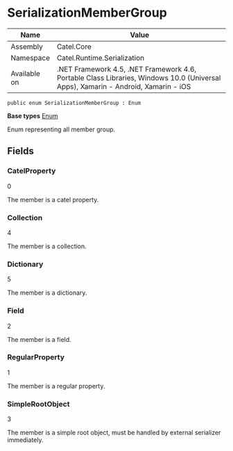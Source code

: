 

# SerializationMemberGroup

Name|Value
---|---
Assembly|Catel.Core
Namespace|Catel.Runtime.Serialization
Available on|.NET Framework 4.5, .NET Framework 4.6, Portable Class Libraries, Windows 10.0 (Universal Apps), Xamarin - Android, Xamarin - iOS

```
public enum SerializationMemberGroup : Enum
```

**Base types**
[Enum]()


Enum representing all member group.



## Fields

### CatelProperty
0

The member is a catel property.



### Collection
4

The member is a collection.



### Dictionary
5

The member is a dictionary.



### Field
2

The member is a field.



### RegularProperty
1

The member is a regular property.



### SimpleRootObject
3

The member is a simple root object, must be handled by external serializer immediately.



